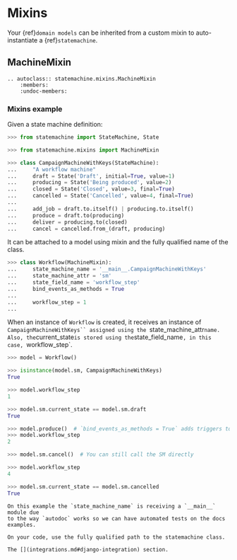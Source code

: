 
# Mixins

Your {ref}`domain models` can be inherited from a custom mixin to auto-instantiate a {ref}`statemachine`.

## MachineMixin


```{eval-rst}
.. autoclass:: statemachine.mixins.MachineMixin
    :members:
    :undoc-members:
```

### Mixins example

Given a state machine definition:

```py
>>> from statemachine import StateMachine, State

>>> from statemachine.mixins import MachineMixin

>>> class CampaignMachineWithKeys(StateMachine):
...     "A workflow machine"
...     draft = State('Draft', initial=True, value=1)
...     producing = State('Being produced', value=2)
...     closed = State('Closed', value=3, final=True)
...     cancelled = State('Cancelled', value=4, final=True)
...
...     add_job = draft.to.itself() | producing.to.itself()
...     produce = draft.to(producing)
...     deliver = producing.to(closed)
...     cancel = cancelled.from_(draft, producing)

```

It can be attached to a model using mixin and the fully qualified name of the
class.


``` py
>>> class Workflow(MachineMixin):
...     state_machine_name = '__main__.CampaignMachineWithKeys'
...     state_machine_attr = 'sm'
...     state_field_name = 'workflow_step'
...     bind_events_as_methods = True
...
...     workflow_step = 1
...

```

When an instance of `Workflow` is created, it receives an instance of `CampaignMachineWithKeys``
assigned using the `state_machine_attr` name. Also, the `current_state` is stored using the `state_field_name`, in this case, `workflow_step`.

``` py
>>> model = Workflow()

>>> isinstance(model.sm, CampaignMachineWithKeys)
True

>>> model.workflow_step
1

>>> model.sm.current_state == model.sm.draft
True

>>> model.produce()  # `bind_events_as_methods = True` adds triggers to events in the mixin instance
>>> model.workflow_step
2

>>> model.sm.cancel()  # You can still call the SM directly

>>> model.workflow_step
4

>>> model.sm.current_state == model.sm.cancelled
True

```

```{note}
On this example the `state_machine_name` is receiving a `__main__` module due
to the way `autodoc` works so we can have automated tests on the docs
examples.

On your code, use the fully qualified path to the statemachine class.
```

```{seealso}
The [](integrations.md#django-integration) section.
```
